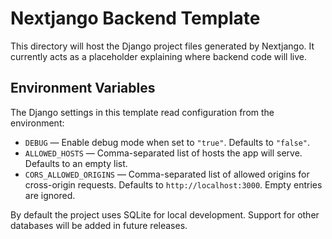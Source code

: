# Nextjango Backend Template

This directory will host the Django project files generated by Nextjango.
It currently acts as a placeholder explaining where backend code will live.

## Environment Variables

The Django settings in this template read configuration from the environment:

- `DEBUG` &mdash; Enable debug mode when set to `"true"`. Defaults to `"false"`.
- `ALLOWED_HOSTS` &mdash; Comma-separated list of hosts the app will serve. Defaults to an empty list.
- `CORS_ALLOWED_ORIGINS` &mdash; Comma-separated list of allowed origins for cross-origin requests. Defaults to `http://localhost:3000`. Empty entries are ignored.

By default the project uses SQLite for local development. Support for other
databases will be added in future releases.
